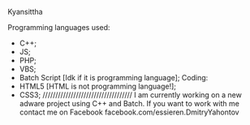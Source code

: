 Kyansittha

Programming languages used:
- C++;
- JS;
- PHP;
- VBS;
- Batch Script [Idk if it is programming language];
Coding:
- HTML5 [HTML is not programming language!];
- CSS3;
///////////////////////////////////
I am currently working on a new adware project using C++ and Batch. If you want to work with me contact me on Facebook facebook.com/essieren.DmitryYahontov
